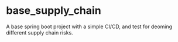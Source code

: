 # base_supply_chain
A base spring boot project with a simple CI/CD, and test for deoming different supply chain risks. 
